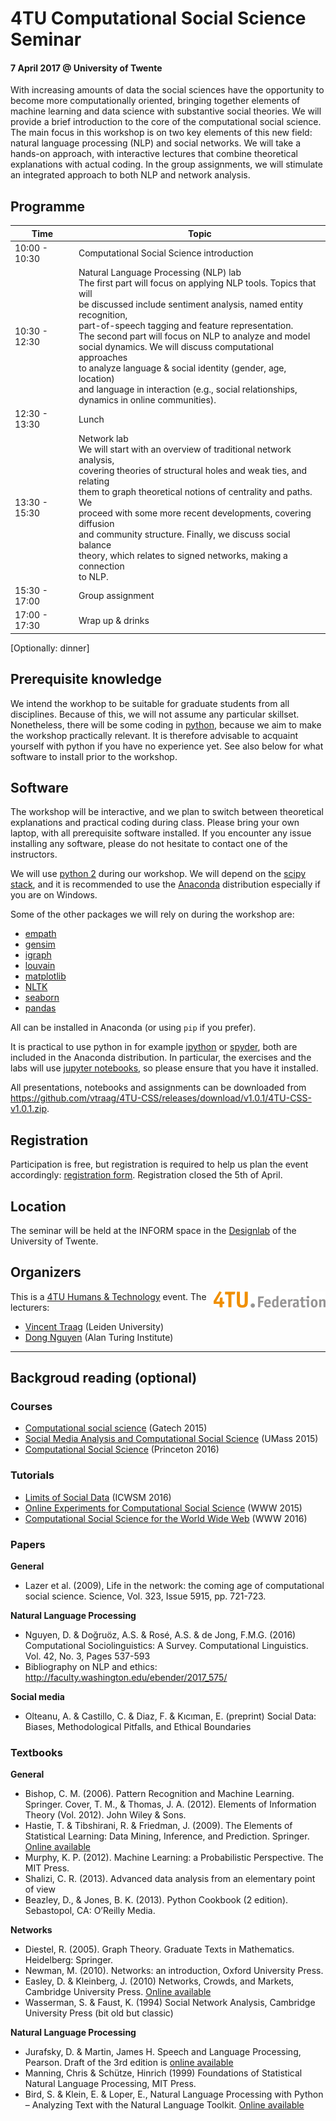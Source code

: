 4TU Computational Social Science Seminar 
=========================================
#### 7 April 2017 @ University of Twente


With increasing amounts of data the social sciences have the opportunity to become more computationally oriented, bringing together elements of machine learning and data science with substantive social theories. We will provide a brief introduction to the core of the computational social science. The main focus in this workshop is on two key elements of this new field: natural language processing (NLP) and social networks. We will take a hands-on approach, with interactive lectures that combine theoretical explanations with actual coding. In the group assignments, we will stimulate an integrated approach to both NLP and network analysis.

Programme
---------

| Time  | Topic |
| ------------- | ------------- |
| 10:00 - 10:30 | Computational Social Science introduction   |
| 10:30 - 12:30 | Natural Language Processing (NLP) lab  <br> The first part will focus on applying NLP tools. Topics that will <br>be discussed include sentiment analysis, named entity recognition, <br>part-of-speech tagging and feature representation.<br> The second part will focus on NLP to analyze and model <br>social dynamics. We will discuss computational approaches <br>to analyze language & social identity (gender, age, location) <br>and language in interaction (e.g., social relationships,<br> dynamics in online communities). |
| 12:30 - 13:30 | Lunch  |                                   
| 13:30 - 15:30 | Network lab <br> We will start with an overview of traditional network analysis, <br>  covering theories of structural holes and weak ties, and relating <br> them to graph theoretical notions of centrality and paths. We <br> proceed with some more recent developments, covering diffusion <br> and community structure. Finally, we discuss social balance <br> theory, which relates to signed networks, making a connection <br> to NLP.   |                               
| 15:30 - 17:00 | Group assignment |                          
| 17:00 - 17:30 | Wrap up & drinks  |                        

[Optionally: dinner]

Prerequisite knowledge
----------------------

We intend the workhop to be suitable for graduate students from all disciplines. Because of this, we will not assume any particular skillset. Nonetheless, there will be some coding in [python](https://www.python.org/), because we aim to make the workshop practically relevant. It is therefore advisable to acquaint yourself with python if you have no experience yet. See also below for what software to install prior to the workshop.

Software
--------

The workshop will be interactive, and we plan to switch between theoretical explanations and practical coding during class. Please bring your own laptop, with all prerequisite software installed. If you encounter any issue installing any software, please do not hesitate to contact one of the instructors.

We will use [python 2](https://www.python.org/) during our workshop. We will depend on the [scipy stack](http://www.scipy.org/), and it is recommended to use the [Anaconda](https://www.continuum.io/downloads) distribution especially if you are on Windows.

Some of the other packages we will rely on during the workshop are:

- [empath](https://github.com/Ejhfast/empath-client)
- [gensim](https://radimrehurek.com/gensim/)
- [igraph](http://igraph.org/)
- [louvain](https://pypi.python.org/pypi/louvain/)
- [matplotlib](http://matplotlib.org/)
- [NLTK](http://www.nltk.org/)
- [seaborn](https://seaborn.pydata.org/)
- [pandas](http://pandas.pydata.org/)

All can be installed in Anaconda (or using `pip` if you prefer).

It is practical to use python in for example [ipython](http://ipython.org/) or [spyder](https://github.com/spyder-ide/spyder), both are included in the Anaconda distribution. In particular, the exercises and the labs will use [jupyter notebooks](http://jupyter.org/), so please ensure that you have it installed.

All presentations, notebooks and assignments can be downloaded from <https://github.com/vtraag/4TU-CSS/releases/download/v1.0.1/4TU-CSS-v1.0.1.zip>.

Registration
--------
Participation is free, but registration is required to help us plan the event accordingly: [registration form](https://goo.gl/forms/XyiyCmaZgaO01Jez2). Registration closed the 5th of April.

Location
--------
The seminar will be held at the INFORM space in the [Designlab](https://www.utwente.nl/en/designlab/) of the University of Twente. 

Organizers
--------
<img style="float: right;" src="img/4tu-federatie.png" alt="4TU">
This is a <a href="https://www.4tu.nl/ht/en/">4TU Humans & Technology</a> event. The lecturers: 

- [Vincent Traag](http://www.traag.net/) (Leiden University)
- [Dong Nguyen](http://www.dongnguyen.nl) (Alan Turing Institute)

---

Backgroud reading (optional)
--------

### Courses
* [Computational social science](https://github.com/jacobeisenstein/gt-css-class/blob/master/schedule.md) (Gatech 2015) 
* [Social Media Analysis and Computational Social Science](http://people.cs.umass.edu/~brenocon/smacss2015/) (UMass 2015) 
* [Computational Social Science](http://www.princeton.edu/~mjs3/soc596_f2016/) (Princeton 2016)

### Tutorials
* [Limits of Social Data](http://www.aolteanu.com/SocialDataLimitsTutorial/index.html) (ICWSM 2016) 
* [Online Experiments for Computational Social Science](https://eytan.github.io/www-15-tutorial/) (WWW 2015) 
* [Computational Social Science for the World Wide Web](https://sites.google.com/site/csswwwtutorial/home)  (WWW 2016) 

### Papers

**General**

* Lazer et al. (2009), Life in the network: the coming age of computational social science. Science, Vol. 323, Issue 5915, pp. 721-723.

**Natural Language Processing**

* Nguyen, D. & Doğruöz, A.S.  & Rosé, A.S. & de Jong, F.M.G. (2016) Computational Sociolinguistics: A Survey. Computational Linguistics. Vol. 42, No. 3, Pages 537-593
* Bibliography on NLP and ethics: <http://faculty.washington.edu/ebender/2017_575/>

**Social media**

* Olteanu, A. & Castillo, C. & Diaz, F. & Kıcıman, E. (preprint) Social Data: Biases, Methodological Pitfalls, and Ethical Boundaries

### Textbooks

**General**

* Bishop, C. M. (2006). Pattern Recognition and Machine Learning. Springer.
Cover, T. M., & Thomas, J. A. (2012). Elements of Information Theory (Vol. 2012). John Wiley & Sons.
* Hastie, T. &  Tibshirani, R. &  Friedman, J. (2009). The Elements of Statistical Learning: Data Mining, Inference, and Prediction. Springer. [Online available](https://statweb.stanford.edu/~tibs/ElemStatLearn/)
* Murphy, K. P. (2012). Machine Learning: a Probabilistic Perspective. The MIT Press.
* Shalizi, C. R. (2013). Advanced data analysis from an elementary point of view
* Beazley, D., & Jones, B. K. (2013). Python Cookbook (2 edition). Sebastopol, CA: O’Reilly Media.

**Networks**

* Diestel, R. (2005). Graph Theory. Graduate Texts in Mathematics. Heidelberg: Springer. 
* Newman, M. (2010). Networks: an introduction, Oxford University Press.
* Easley, D. & Kleinberg, J. (2010) Networks, Crowds, and Markets, Cambridge University Press. [Online available](https://www.cs.cornell.edu/home/kleinber/networks-book/)
* Wasserman, S. & Faust, K. (1994) Social Network Analysis, Cambridge University Press (bit old but classic)

**Natural Language Processing**

* Jurafsky, D. & Martin, James H. Speech and Language Processing, Pearson. Draft of the 3rd edition is [online available](https://web.stanford.edu/~jurafsky/slp3/)
* Manning, Chris & Schütze, Hinrich (1999) Foundations of Statistical Natural Language Processing, MIT Press.
* Bird, S. & Klein, E. & Loper, E., Natural Language Processing with Python – Analyzing Text with the Natural Language Toolkit. [Online available](http://www.nltk.org/book/)


